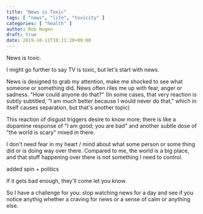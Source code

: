 ```yaml
---
title: "News is Toxic"
tags: [ "news", "life", "toxicity" ]
categories: [ "health" ]
author: Rob Nugen
draft: true
date: 2019-10-11T10:11:20+09:00
---
```


News is toxic.

I might go further to say TV is toxic, but let's start with news.

News is designed to grab my attention, make me shocked to see what
someone or something did.  News often riles me up with fear, anger or
sadness.  "How could anyone do that?"  (In some cases, that very reaction is subtly
subtitled, "I am much better because I would never do that," which in
itself causes separation, but that's another topic)

This reaction of disgust triggers desire to know more; there is like a
dopamine response of "I am good; you are bad" and another subtle dose
of "the world is scary" mixed in there.

I don't need fear in my heart / mind about what some person or some
thing did or is doing way over there.  Compared to me, the world is a
big place, and that stuff happening over there is not something I need
to control.

added spin + politics

If it gets bad enough, they'll come let you know.

So I have a challenge for you: stop watching news for a day and see if
you notice anythig whether a craving for news or a sense of calm or
anything else.
